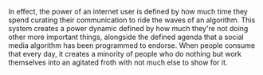 
In effect, the power of an internet user is defined by how much time they spend curating their communication to ride the waves of an algorithm. This system creates a power dynamic defined by how much they're not doing other more important things, alongside the defined agenda that a social media algorithm has been programmed to endorse. When people consume that every day, it creates a minority of people who do nothing but work themselves into an agitated froth with not much else to show for it.
